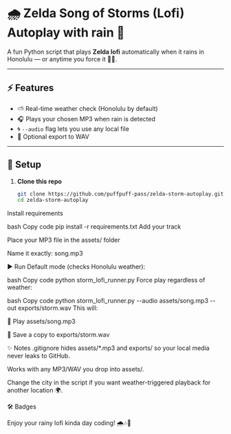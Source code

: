 # 🌧️ Zelda Song of Storms (Lofi) Autoplay with rain 🧝 

A fun Python script that plays **Zelda lofi** automatically when it rains in Honolulu — or anytime you force it 🌿✨.  

---

## ⚡ Features
- ⛅ Real-time weather check (Honolulu by default)  
- 🎧 Plays your chosen MP3 when rain is detected  
- 🌀 `--audio` flag lets you use any local file  
- 💾 Optional export to WAV  

---

## 🚀 Setup

1. **Clone this repo**
   ```bash
   git clone https://github.com/puffpuff-pass/zelda-storm-autoplay.git
   cd zelda-storm-autoplay
Install requirements

bash
Copy code
pip install -r requirements.txt
Add your track

Place your MP3 file in the assets/ folder

Name it exactly: song.mp3

▶️ Run
Default mode (checks Honolulu weather):

bash
Copy code
python storm_lofi_runner.py
Force play regardless of weather:

bash
Copy code
python storm_lofi_runner.py --audio assets/song.mp3 --out exports/storm.wav
This will:

🎵 Play assets/song.mp3

💾 Save a copy to exports/storm.wav

✨ Notes
.gitignore hides assets/*.mp3 and exports/ so your local media never leaks to GitHub.

Works with any MP3/WAV you drop into assets/.

Change the city in the script if you want weather-triggered playback for another location 🌍.

🛠️ Badges



Enjoy your rainy lofi kinda day coding! 🌧🎶🌿
